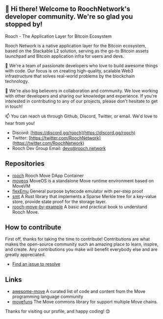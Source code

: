 ## 👋 Hi there! Welcome to RoochNetwork's developer community. We're so glad you stopped by!

Rooch - The Application Layer for Bitcoin Ecosystem

Rooch Network is a native application layer for the Bitcoin ecosystem, based on the Stackable L2 solution, serving as the go-to Bitcoin assets launchpad and Bitcoin application infra for users and devs.

🚀 We're a team of passionate developers who love to build awesome things with code. Our focus is on creating high-quality, scalable Web3 infrastructure that solves real-world problems by the blockchain technology.

🤝 We're also big believers in collaboration and community. We love working with other developers and sharing our knowledge and experience. If you're interested in contributing to any of our projects, please don't hesitate to get in touch!

📫 You can reach us through Github, Discord, Twitter, or email. We'd love to hear from you!

* Discord: [https://discord.gg/rooch](https://discord.gg/rooch)
* Twitter: [https://twitter.com/RoochNetwork](https://twitter.com/RoochNetwork)
* Rooch Dev Group Email: [devs@rooch.network](devs@rooch.network)

## Repositories

* [rooch](https://github.com/rooch-network/rooch) Rooch Move DApp Container
* [moveos](https://github.com/rooch-network/rooch/tree/main/moveos) MoveOS is a standalone Move runtime environment based on MoveVM
* [flexEmu](https://github.com/rooch-network/flexEmu) General purpose bytecode emulator with per-step proof
* [smt](https://github.com/rooch-network/rooch/tree/main/moveos/smt) A Rust library that implements a Sparse Merkle tree for a key-value store, provide state proof for the storage layer.
* [rooch-move-by-example](https://github.com/rooch-network/rooch-move-by-example) A basic and practical book to understand Rooch Move.

## How to contribute

First off, thanks for taking the time to contribute! Contributions are what makes the open-source community such an amazing place to learn, inspire, and create. Any contributions you make will benefit everybody else and are greatly appreciated.

* [Find an issue to resolve](https://github.com/search?l=&o=desc&q=org%3Arooch-network+label%3A%22help+wanted%22+state%3Aopen&s=updated&type=Issues)

## Links

* [awesome-move](https://github.com/MystenLabs/awesome-move) A curated list of code and content from the Move programming language community
* [movefuns](https://github.com/movefuns/movefuns) The Move commons library for support multiple Move chains.

Thanks for visiting our profile, and happy coding! 😊
